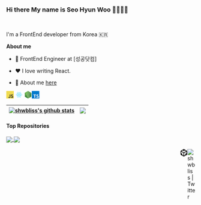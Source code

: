 

<!--
**shwbliss/shwbliss** is a ✨ _special_ ✨ repository because its `README.md` (this file) appears on your GitHub profile.

Here are some ideas to get you started:

- 🔭 I’m currently working on ...
- 🌱 I’m currently learning ...
- 👯 I’m looking to collaborate on ...
- 🤔 I’m looking for help with ...
- 💬 Ask me about ...
- 📫 How to reach me: ...
- 😄 Pronouns: ...
- ⚡ Fun fact: ...
-->

### Hi there My name is Seo Hyun Woo 👋🏻👋🏻

<br />

I'm a FrontEnd developer from Korea 🇰🇷

**About me**

- 💼 FrontEnd Engineer at [성공닷컴]

- ❤️ I love writing React.

- 💬 About me [here](https://shwbliss.github.io/)

<code><img height="20" alt="javascript" src="https://raw.githubusercontent.com/github/explore/80688e429a7d4ef2fca1e82350fe8e3517d3494d/topics/javascript/javascript.png"></code>
<code><img height="20" alt="react" src="https://raw.githubusercontent.com/github/explore/80688e429a7d4ef2fca1e82350fe8e3517d3494d/topics/react/react.png"></code>
<code><img height="20" alt="nodejs" src="https://raw.githubusercontent.com/github/explore/80688e429a7d4ef2fca1e82350fe8e3517d3494d/topics/nodejs/nodejs.png"></code><code><img height="20" alt="typescript" src="https://raw.githubusercontent.com/github/explore/80688e429a7d4ef2fca1e82350fe8e3517d3494d/topics/typescript/typescript.png"></code>    


| <a href="https://github.com/shwbliss/github-readme-stats"><img align="center" src="https://github-readme-stats.vercel.app/api?username=shwbliss&show_icons=true&include_all_commits=true&theme=transparent&hide_border=true" alt="shwbliss's github stats" /></a> | <a href="https://github.com/shwbliss/github-readme-stats"><img align="center" src="https://github-readme-stats.vercel.app/api/top-langs/?username=shwbliss&layout=compact&theme=buefy&hide_border=true" /></a> |
| ------------- | ------------- |

#### Top Repositories


<a href="https://github.com/shwbliss/subwayProject">
  <img align="center" src="https://github-readme-stats.vercel.app/api/pin/?username=shwbliss&repo=subwayProject&theme=buefy" />
</a>
<a href="https://github.com/shwbliss/shwbliss.github.io">
  <img align="center" src="https://github-readme-stats.vercel.app/api/pin/?username=shwbliss&repo=shwbliss.github.io&theme=buefy" />
</a>

<br />
<br />

<a href="https://twitter.com/anuraghazru">
  <img align="right" alt="shwbliss | Twitter" width="21px" src="https://raw.githubusercontent.com/anuraghazra/anuraghazra/master/assets/twitter.svg" />
</a>
<a href="https://codesandbox.io/u/anuraghazra">
  <img align="right" alt="Anurag Hazra | CodeSandbox" width="20px" src="https://raw.githubusercontent.com/anuraghazra/anuraghazra/master/assets/codesandbox.svg" />
</a>
